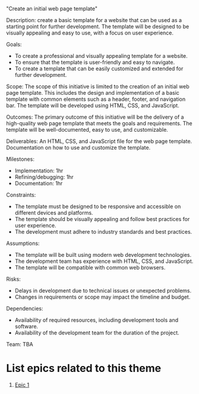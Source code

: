 "Create an initial web page template"

Description: create a basic template for a website that can be used as a starting point for further development. The template will be designed to be visually appealing and easy to use, with a focus on user experience.

Goals: 
- To create a professional and visually appealing template for a website.
- To ensure that the template is user-friendly and easy to navigate.
- To create a template that can be easily customized and extended for further development.

Scope: The scope of this initiative is limited to the creation of an initial web page template. This includes the design and implementation of a basic template with common elements such as a header, footer, and navigation bar. The template will be developed using HTML, CSS, and JavaScript.

Outcomes: The primary outcome of this initiative will be the delivery of a high-quality web page template that meets the goals and requirements. The template will be well-documented, easy to use, and customizable.

Deliverables: An HTML, CSS, and JavaScript file for the web page template.
Documentation on how to use and customize the template.

Milestones: 
- Implementation: 1hr
- Refining/debugging: 1hr
- Documentation: 1hr

Constraints: 
- The template must be designed to be responsive and accessible on different devices and platforms.
- The template should be visually appealing and follow best practices for user experience.
- The development must adhere to industry standards and best practices.

Assumptions: 
- The template will be built using modern web development technologies.
- The development team has experience with HTML, CSS, and JavaScript.
- The template will be compatible with common web browsers.

Risks: 
- Delays in development due to technical issues or unexpected problems.
- Changes in requirements or scope may impact the timeline and budget.

Dependencies: 
- Availability of required resources, including development tools and software.
- Availability of the development team for the duration of the project.

Team: TBA

# List epics related to this theme
1. [Epic 1](documentation/theme_1/epics/webpageTemplate_epic1.md)